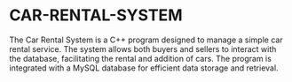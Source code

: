 # CAR-RENTAL-SYSTEM
The Car Rental System is a C++ program designed to manage a simple car rental service. The system allows both buyers and sellers to interact with the database, facilitating the rental and addition of cars. The program is integrated with a MySQL database for efficient data storage and retrieval.
